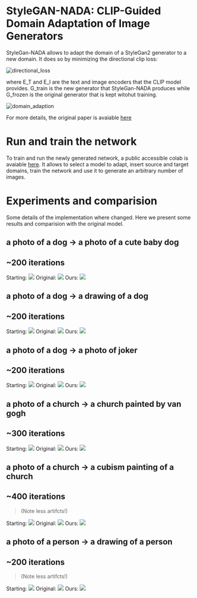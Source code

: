 # StyleGAN-NADA: CLIP-Guided Domain Adaptation of Image Generators

StyleGan-NADA allows to adapt the domain of a StyleGan2 generator to a new domain. It does so by minimizing the directional clip loss:

![directional_loss](img/directional_loss.png)

where E_T and E_I are the text and image encoders that the CLIP model provides. G_train is the new generator that StyleGan-NADA produces while G_frozen is the original generator that is kept witohut training. 

![domain_adaption](img/domain_adaption.png)

For more details, the original paper is avaiable [here](https://arxiv.org/pdf/2108.00946.pdf)

# Run and train the network

To train and run the newly generated network, a public accessible colab is avaiable [here](https://colab.research.google.com/drive/1peXflahU89q9HM1_CF96JxcdslCn30W3?authuser=2#scrollTo=dWGWU6HtI8F5). It allows to select a model to adapt, insert source and target domains, train the network and use it to generate an arbitrary number of images. 

# Experiments and comparision

Some details of the implementation  where changed. Here we present some results and comparision with the original model. 

## a photo of a dog -> a photo of a cute baby dog
## ~200 iterations
Starting: ![](img/Starting_01.png)
Original: ![](img/Original_07.png)
Ours: ![](img/Ours_07.png)


## a photo of a dog -> a drawing of a dog
## ~200 iterations
Starting: ![](img/Starting_01.png)
Original: ![](img/Original_01.png)
Ours: ![](img/Ours_01.png)

## a photo of a dog -> a photo of joker
## ~200 iterations
Starting: ![](img/Starting_01.png)
Original: ![](img/Original_02.png)
Ours: ![](img/Ours_02.png)

## a photo of a church -> a church painted by van gogh
## ~300 iterations
Starting: ![](img/Starting_03.png)
Original: ![](img/Original_03.png)
Ours: ![](img/Ours_03.png)

## a photo of a church -> a cubism painting of a church
## ~400 iterations 
> (Note less artifcts!)

Starting: ![](img/Starting_03.png)
Original: ![](img/Original_04.png)
Ours: ![](img/Ours_04.png)

## a photo of a person -> a drawing of a person
## ~200 iterations
> (Note less artifcts!)

Starting: ![](img/Starting_05.png)
Original: ![](img/Original_06.png)
Ours: ![](img/Ours_06.png)



